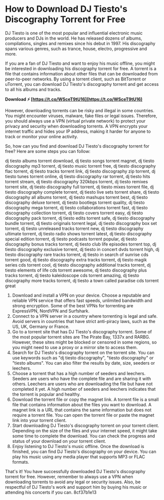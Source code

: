 
 
# How to Download DJ Tiesto's Discography Torrent for Free
 
DJ Tiesto is one of the most popular and influential electronic music producers and DJs in the world. He has released dozens of albums, compilations, singles and remixes since his debut in 1997. His discography spans various genres, such as trance, house, electro, progressive and more.
 
If you are a fan of DJ Tiesto and want to enjoy his music offline, you might be interested in downloading his discography torrent for free. A torrent is a file that contains information about other files that can be downloaded from peer-to-peer networks. By using a torrent client, such as BitTorrent or uTorrent, you can download DJ Tiesto's discography torrent and get access to all his albums and tracks.
 
**Download ⚡ [https://t.co/WSceT9tU16](https://t.co/WSceT9tU16)**


 
However, downloading torrents can be risky and illegal in some countries. You might encounter viruses, malware, fake files or legal issues. Therefore, you should always use a VPN (virtual private network) to protect your privacy and security when downloading torrents. A VPN encrypts your internet traffic and hides your IP address, making it harder for anyone to track or monitor your online activity.
 
So, how can you find and download DJ Tiesto's discography torrent for free? Here are some steps you can follow:
 
dj tiesto albums torrent download,  dj tiesto songs torrent magnet,  dj tiesto discography mp3 torrent,  dj tiesto music torrent free,  dj tiesto discography flac torrent,  dj tiesto tracks torrent link,  dj tiesto discography zip torrent,  dj tiesto tunes torrent online,  dj tiesto discography rar torrent,  dj tiesto hits torrent stream,  dj tiesto discography 320kbps torrent,  dj tiesto remixes torrent site,  dj tiesto discography full torrent,  dj tiesto mixes torrent file,  dj tiesto discography complete torrent,  dj tiesto live sets torrent share,  dj tiesto discography all albums torrent,  dj tiesto mashups torrent best,  dj tiesto discography deluxe torrent,  dj tiesto bootlegs torrent quality,  dj tiesto discography mega torrent,  dj tiesto collaborations torrent fast,  dj tiesto discography collection torrent,  dj tiesto covers torrent easy,  dj tiesto discography pack torrent,  dj tiesto edits torrent safe,  dj tiesto discography bundle torrent,  dj tiesto originals torrent legal,  dj tiesto discography box set torrent,  dj tiesto unreleased tracks torrent new,  dj tiesto discography ultimate torrent,  dj tiesto radio shows torrent latest,  dj tiesto discography special edition torrent,  dj tiesto podcasts torrent popular,  dj tiesto discography bonus tracks torrent,  dj tiesto club life episodes torrent top,  dj tiesto discography exclusive torrent,  dj tiesto in concert dvds torrent high,  dj tiesto discography rare tracks torrent,  dj tiesto in search of sunrise cds torrent good,  dj tiesto discography extra tracks torrent,  dj tiesto magik series cds torrent cool,  dj tiesto discography additional tracks torrent,  dj tiesto elements of life cds torrent awesome,  dj tiesto discography plus tracks torrent,  dj tiesto kaleidoscope cds torrent amazing,  dj tiesto discography more tracks torrent,  dj tiesto a town called paradise cds torrent great
 
1. Download and install a VPN on your device. Choose a reputable and reliable VPN service that offers fast speeds, unlimited bandwidth and strong encryption. Some of the best VPNs for torrenting are ExpressVPN, NordVPN and Surfshark.
2. Connect to a VPN server in a country where torrenting is legal and safe. Avoid servers in countries that have strict anti-piracy laws, such as the US, UK, Germany or France.
3. Go to a torrent site that has DJ Tiesto's discography torrent. Some of the most popular torrent sites are The Pirate Bay, 1337x and RARBG. However, these sites might be blocked or censored in some regions, so you might need to use a proxy or a mirror site to access them.
4. Search for DJ Tiesto's discography torrent on the torrent site. You can use keywords such as "dj tiesto discography", "tiesto discography" or "tiesto albums". You can also filter the results by date, size, seeders or leechers.
5. Choose a torrent that has a high number of seeders and leechers. Seeders are users who have the complete file and are sharing it with others. Leechers are users who are downloading the file but have not completed it yet. A high number of seeders and leechers indicates that the torrent is popular and healthy.
6. Download the torrent file or copy the magnet link. A torrent file is a small file that contains information about the files you want to download. A magnet link is a URL that contains the same information but does not require a torrent file. You can open the torrent file or paste the magnet link into your torrent client.
7. Start downloading DJ Tiesto's discography torrent on your torrent client. Depending on the size of the files and your internet speed, it might take some time to complete the download. You can check the progress and status of your download on your torrent client.
8. Enjoy listening to DJ Tiesto's music offline. Once the download is finished, you can find DJ Tiesto's discography on your device. You can play his music using any media player that supports MP3 or FLAC formats.

That's it! You have successfully downloaded DJ Tiesto's discography torrent for free. However, remember to always use a VPN when downloading torrents to avoid any legal or security issues. Also, be respectful of DJ Tiesto's work and support him by buying his music or attending his concerts if you can.
 8cf37b1e13
 
